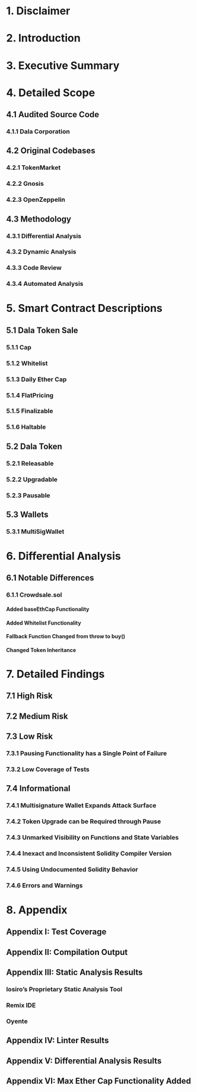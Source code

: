 # 1. Disclaimer

# 2. Introduction

# 3. Executive Summary

# 4. Detailed Scope

## 4.1 Audited Source Code
### 4.1.1 Dala Corporation

## 4.2 Original Codebases
### 4.2.1 TokenMarket
### 4.2.2 Gnosis
### 4.2.3 OpenZeppelin

## 4.3 Methodology
### 4.3.1 Differential Analysis
### 4.3.2 Dynamic Analysis
### 4.3.3 Code Review
### 4.3.4 Automated Analysis

# 5. Smart Contract Descriptions

## 5.1 Dala Token Sale
### 5.1.1 Cap
### 5.1.2 Whitelist
### 5.1.3 Daily Ether Cap
### 5.1.4 FlatPricing
### 5.1.5 Finalizable
### 5.1.6 Haltable

## 5.2 Dala Token
### 5.2.1 Releasable
### 5.2.2 Upgradable
### 5.2.3 Pausable

## 5.3 Wallets
### 5.3.1 MultiSigWallet

# 6. Differential Analysis

## 6.1 Notable Differences
### 6.1.1 Crowdsale.sol
#### Added baseEthCap Functionality
#### Added Whitelist Functionality
#### Fallback Function Changed from throw to buy()
#### Changed Token Inheritance

# 7. Detailed Findings

## 7.1 High Risk

## 7.2 Medium Risk

## 7.3 Low Risk
### 7.3.1 Pausing Functionality has a Single Point of Failure
### 7.3.2 Low Coverage of Tests

## 7.4 Informational
### 7.4.1 Multisignature Wallet Expands Attack Surface
### 7.4.2 Token Upgrade can be Required through Pause
### 7.4.3 Unmarked Visibility on Functions and State Variables
### 7.4.4 Inexact and Inconsistent Solidity Compiler Version
### 7.4.5 Using Undocumented Solidity Behavior 
### 7.4.6 Errors and Warnings

# 8. Appendix

## Appendix I: Test Coverage

## Appendix II: Compilation Output

## Appendix III: Static Analysis Results
### Iosiro’s Proprietary Static Analysis Tool
### Remix IDE
### Oyente

## Appendix IV: Linter Results

## Appendix V: Differential Analysis Results

## Appendix VI: Max Ether Cap Functionality Added
